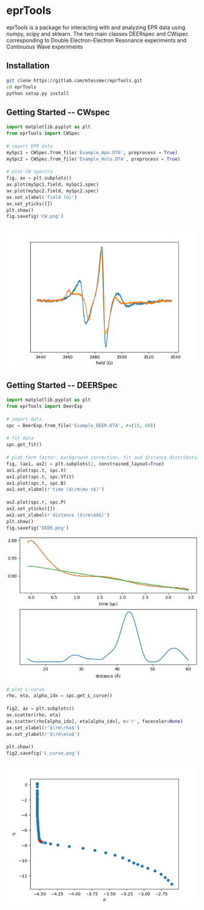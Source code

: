 # eprTools

eprTools is a package for interacting with and analyzing EPR data using numpy, scipy and sklearn.
The two main classes DEERspec and CWspec corresponding to Double Electron-Electron Resonance experiments and Continuous Wave experiments

## Installation
```bash
git clone https://gitlab.com/mtessmer/eprTools.git 
cd eprTools
python setup.py install
```

## Getting Started -- CWspec

```python
import matplotlib.pyplot as plt
from eprTools import CWSpec

# import EPR data
mySpc1 = CWSpec.from_file('Example_Apo.DTA', preprocess = True)
mySpc2 = CWSpec.from_file('Example_Holo.DTA', preprocess = True)

# plot CW spectra
fig, ax = plt.subplots()
ax.plot(mySpc1.field, mySpc1.spec)
ax.plot(mySpc2.field, mySpc2.spec)
ax.set_xlabel('field (G)')
ax.set_yticks([])
plt.show()
fig.savefig('CW.png')
```
![CW](examples/CW.png)


## Getting Started -- DEERSpec

```python
import matplotlib.pyplot as plt
from eprTools import DeerExp

# import data
spc = DeerExp.from_file('Example_DEER.DTA', r=(15, 60))

# fit data
spc.get_fit()

# plot form factor, background correction, fit and distance distribution
fig, (ax1, ax2) = plt.subplots(2, constrained_layout=True)
ax1.plot(spc.t, spc.V)
ax1.plot(spc.t, spc.Vfit)
ax1.plot(spc.t, spc.B)
ax1.set_xlabel(r'time ($\rm\mu s$)')

ax2.plot(spc.r, spc.P)
ax2.set_yticks([])
ax2.set_xlabel(r'distance ($\rm\AA$)')
plt.show()
fig.savefig('DEER.png')
```
![DEER](examples/DEER.png)


```python
# plot L-curve
rho, eta, alpha_idx = spc.get_L_curve()

fig2, ax = plt.subplots()
ax.scatter(rho, eta)
ax.scatter(rho[alpha_idx], eta[alpha_idx], c='r', facecolor=None)
ax.set_xlabel(r'$\rm\rho$')
ax.set_ylabel(r'$\rm\eta$')

plt.show()
fig2.savefig('L_curve.png')
```
![L-curve](examples/L_curve.png)
